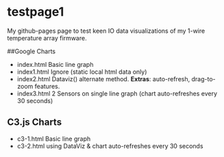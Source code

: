 # testpage1
My github-pages page to test keen IO data visualizations of my 1-wire temperature array firmware.

##Google Charts
- index.html  Basic line graph
- index1.html Ignore (static local html data only)
- index2.html Dataviz() alternate method. **Extras**: auto-refresh, drag-to-zoom features.
- index3.html 2 Sensors on single line graph (chart auto-refreshes every 30 seconds)


## C3.js Charts
- c3-1.html  Basic line graph
- c3-2.html  using DataViz & chart auto-refreshes every 30 seconds
